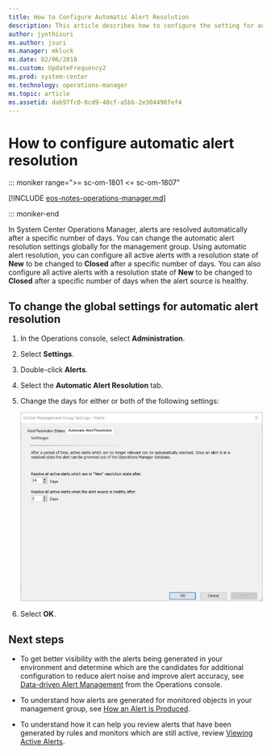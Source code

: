 ```yaml
---
title: How to Configure Automatic Alert Resolution
description: This article describes how to configure the setting for automatic alert resolution in the Operations Manager management group.
author: jyothisuri
ms.author: jsuri
ms.manager: mkluck
ms.date: 02/06/2018
ms.custom: UpdateFrequency2
ms.prod: system-center
ms.technology: operations-manager
ms.topic: article
ms.assetid: dab97fc0-0cd9-40cf-a5bb-2e304490fef4
---
```


# How to configure automatic alert resolution

::: moniker range=">= sc-om-1801 <= sc-om-1807"

[!INCLUDE [eos-notes-operations-manager.md](../includes/eos-notes-operations-manager.md)]

::: moniker-end

In System Center Operations Manager, alerts are resolved automatically after a specific number of days. You can change the automatic alert resolution settings globally for the management group. Using automatic alert resolution, you can configure all active alerts with a resolution state of **New** to be changed to **Closed** after a specific number of days. You can also configure all active alerts with a resolution state of **New** to be changed to **Closed** after a specific number of days when the alert source is healthy.  

## To change the global settings for automatic alert resolution  

1.  In the Operations console, select **Administration**.  

2.  Select **Settings**.  

3.  Double-click **Alerts**.  

4.  Select the **Automatic Alert Resolution** tab.  

5.  Change the days for either or both of the following settings:  

    ![Screenshot showing Global settings for automatic alert resolution.](./media/manage-alert-configure-auto-resolution/om2016-global-settings-alerts-autoresolution.png)  

6.  Select **OK**.  

## Next steps

-  To get better visibility with the alerts being generated in your environment and determine which are the candidates for additional configuration to reduce alert noise and improve alert accuracy, see [Data-driven Alert Management](manage-alert-data-driven-management.md) from the Operations console.

- To understand how alerts are generated for monitored objects in your management group, see [How an Alert is Produced](manage-alert-generation-overview.md).

- To understand how it can help you review alerts that have been generated by rules and monitors which are still active, review [Viewing Active Alerts](manage-alert-view-alerts-details.md).  
